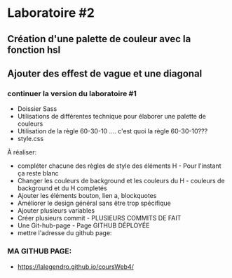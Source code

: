 # Laboratoire #2

## Création d'une palette de couleur avec la fonction hsl

## Ajouter des effest de vague et une diagonal

### continuer la version du laboratoire #1

- Doissier Sass
- Utilisations de différentes technique pour élaborer une palette de couleurs
- Utilisation de la règle 60-30-10 .... c'est quoi la règle 60-30-10???
- style.css

À réaliser:

- compléter chacune des règles de style des éléments H - Pour l'instant ça reste blanc
- Changer les couleurs de background et les couleurs du H - couleurs de background et du H completés
- Ajouter les éléments bouton, lien a, blockquotes
- Améliorer le design général sans être trop spécifique
- Ajouter plusieurs variables
- Créer plusieurs commit - PLUSIEURS COMMITS DE FAIT
- Une Git-hub-page - Page GITHUB DÉPLOYÉE
- mettre l'adresse du github page:

### MA GITHUB PAGE:

- https://lalegendro.github.io/coursWeb4/
